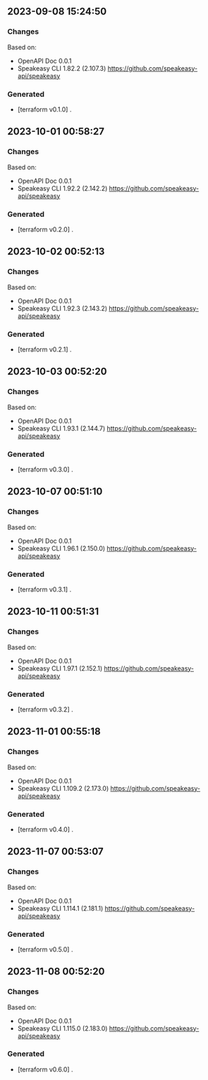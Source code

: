 

## 2023-09-08 15:24:50
### Changes
Based on:
- OpenAPI Doc 0.0.1 
- Speakeasy CLI 1.82.2 (2.107.3) https://github.com/speakeasy-api/speakeasy
### Generated
- [terraform v0.1.0] .

## 2023-10-01 00:58:27
### Changes
Based on:
- OpenAPI Doc 0.0.1 
- Speakeasy CLI 1.92.2 (2.142.2) https://github.com/speakeasy-api/speakeasy
### Generated
- [terraform v0.2.0] .

## 2023-10-02 00:52:13
### Changes
Based on:
- OpenAPI Doc 0.0.1 
- Speakeasy CLI 1.92.3 (2.143.2) https://github.com/speakeasy-api/speakeasy
### Generated
- [terraform v0.2.1] .

## 2023-10-03 00:52:20
### Changes
Based on:
- OpenAPI Doc 0.0.1 
- Speakeasy CLI 1.93.1 (2.144.7) https://github.com/speakeasy-api/speakeasy
### Generated
- [terraform v0.3.0] .

## 2023-10-07 00:51:10
### Changes
Based on:
- OpenAPI Doc 0.0.1 
- Speakeasy CLI 1.96.1 (2.150.0) https://github.com/speakeasy-api/speakeasy
### Generated
- [terraform v0.3.1] .

## 2023-10-11 00:51:31
### Changes
Based on:
- OpenAPI Doc 0.0.1 
- Speakeasy CLI 1.97.1 (2.152.1) https://github.com/speakeasy-api/speakeasy
### Generated
- [terraform v0.3.2] .

## 2023-11-01 00:55:18
### Changes
Based on:
- OpenAPI Doc 0.0.1 
- Speakeasy CLI 1.109.2 (2.173.0) https://github.com/speakeasy-api/speakeasy
### Generated
- [terraform v0.4.0] .

## 2023-11-07 00:53:07
### Changes
Based on:
- OpenAPI Doc 0.0.1 
- Speakeasy CLI 1.114.1 (2.181.1) https://github.com/speakeasy-api/speakeasy
### Generated
- [terraform v0.5.0] .

## 2023-11-08 00:52:20
### Changes
Based on:
- OpenAPI Doc 0.0.1 
- Speakeasy CLI 1.115.0 (2.183.0) https://github.com/speakeasy-api/speakeasy
### Generated
- [terraform v0.6.0] .